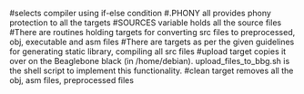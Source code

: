 #selects compiler using if-else condition
#.PHONY all provides phony protection to all the targets
#SOURCES variable holds all the source files
#There are routines holding targets for converting src files to preprocessed, obj, executable and asm files
#There are targets as per the given guidelines for generating static library, compiling all src files
#upload target copies it over on the Beaglebone black (in /home/debian). upload_files_to_bbg.sh is the shell script to implement this functionality.
#clean target removes all the obj, asm files, preprocessed files


